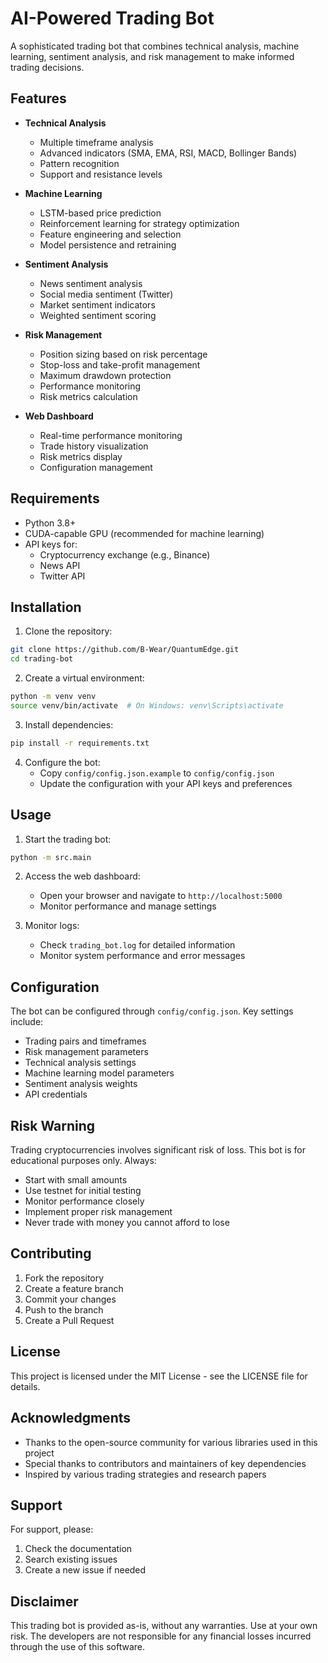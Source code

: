 # AI-Powered Trading Bot

A sophisticated trading bot that combines technical analysis, machine learning, sentiment analysis, and risk management to make informed trading decisions.

## Features

- **Technical Analysis**
  - Multiple timeframe analysis
  - Advanced indicators (SMA, EMA, RSI, MACD, Bollinger Bands)
  - Pattern recognition
  - Support and resistance levels

- **Machine Learning**
  - LSTM-based price prediction
  - Reinforcement learning for strategy optimization
  - Feature engineering and selection
  - Model persistence and retraining

- **Sentiment Analysis**
  - News sentiment analysis
  - Social media sentiment (Twitter)
  - Market sentiment indicators
  - Weighted sentiment scoring

- **Risk Management**
  - Position sizing based on risk percentage
  - Stop-loss and take-profit management
  - Maximum drawdown protection
  - Performance monitoring
  - Risk metrics calculation

- **Web Dashboard**
  - Real-time performance monitoring
  - Trade history visualization
  - Risk metrics display
  - Configuration management

## Requirements

- Python 3.8+
- CUDA-capable GPU (recommended for machine learning)
- API keys for:
  - Cryptocurrency exchange (e.g., Binance)
  - News API
  - Twitter API

## Installation

1. Clone the repository:
```bash
git clone https://github.com/B-Wear/QuantumEdge.git
cd trading-bot
```

2. Create a virtual environment:
```bash
python -m venv venv
source venv/bin/activate  # On Windows: venv\Scripts\activate
```

3. Install dependencies:
```bash
pip install -r requirements.txt
```

4. Configure the bot:
   - Copy `config/config.json.example` to `config/config.json`
   - Update the configuration with your API keys and preferences

## Usage

1. Start the trading bot:
```bash
python -m src.main
```

2. Access the web dashboard:
   - Open your browser and navigate to `http://localhost:5000`
   - Monitor performance and manage settings

3. Monitor logs:
   - Check `trading_bot.log` for detailed information
   - Monitor system performance and error messages

## Configuration

The bot can be configured through `config/config.json`. Key settings include:

- Trading pairs and timeframes
- Risk management parameters
- Technical analysis settings
- Machine learning model parameters
- Sentiment analysis weights
- API credentials

## Risk Warning

Trading cryptocurrencies involves significant risk of loss. This bot is for educational purposes only. Always:

- Start with small amounts
- Use testnet for initial testing
- Monitor performance closely
- Implement proper risk management
- Never trade with money you cannot afford to lose

## Contributing

1. Fork the repository
2. Create a feature branch
3. Commit your changes
4. Push to the branch
5. Create a Pull Request

## License

This project is licensed under the MIT License - see the LICENSE file for details.

## Acknowledgments

- Thanks to the open-source community for various libraries used in this project
- Special thanks to contributors and maintainers of key dependencies
- Inspired by various trading strategies and research papers

## Support

For support, please:
1. Check the documentation
2. Search existing issues
3. Create a new issue if needed

## Disclaimer

This trading bot is provided as-is, without any warranties. Use at your own risk. The developers are not responsible for any financial losses incurred through the use of this software. 